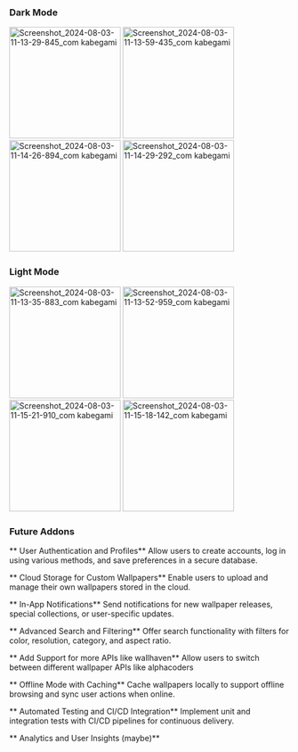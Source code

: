 ### Dark Mode
<div>
<img src="https://github.com/user-attachments/assets/31edcba7-dc6f-406b-a10f-8a6ed4022deb" width="200" alt="Screenshot_2024-08-03-11-13-29-845_com kabegami">
<img src="https://github.com/user-attachments/assets/6b357590-00ee-428b-9a49-3c19cd7ff329" width="200" alt="Screenshot_2024-08-03-11-13-59-435_com kabegami">
<img src="https://github.com/user-attachments/assets/9680b966-8ec0-4302-ae71-1df983d28f39" width="200" alt="Screenshot_2024-08-03-11-14-26-894_com kabegami">
<img src="https://github.com/user-attachments/assets/90e9137a-73aa-4c6e-bd57-192c9b46564c" width="200" alt="Screenshot_2024-08-03-11-14-29-292_com kabegami">
</div>

### Light Mode
<div>
<img src="https://github.com/user-attachments/assets/21704731-636c-46aa-8476-5d8cd4041edc" width="200" alt="Screenshot_2024-08-03-11-13-35-883_com kabegami">
<img src="https://github.com/user-attachments/assets/df09ab2b-28e4-4f84-9185-f68adb198cd9" width="200" alt="Screenshot_2024-08-03-11-13-52-959_com kabegami">
<img src="https://github.com/user-attachments/assets/b7e102e6-6035-4600-acd3-83b511574485" width="200" alt="Screenshot_2024-08-03-11-15-21-910_com kabegami">
<img src="https://github.com/user-attachments/assets/885228a0-e14c-4c8e-924f-02861ec9dfbc" width="200" alt="Screenshot_2024-08-03-11-15-18-142_com kabegami">
</div>

### Future Addons

** User Authentication and Profiles**
  Allow users to create accounts, log in using various methods, and save preferences in a secure database.

** Cloud Storage for Custom Wallpapers**
  Enable users to upload and manage their own wallpapers stored in the cloud.

** In-App Notifications**
  Send notifications for new wallpaper releases, special collections, or user-specific updates.

** Advanced Search and Filtering**
  Offer search functionality with filters for color, resolution, category, and aspect ratio.

** Add Support for more APIs like wallhaven**
  Allow users to switch between different wallpaper APIs like alphacoders

** Offline Mode with Caching**
  Cache wallpapers locally to support offline browsing and sync user actions when online.

** Automated Testing and CI/CD Integration**
  Implement unit and integration tests with CI/CD pipelines for continuous delivery.

** Analytics and User Insights (maybe)**
